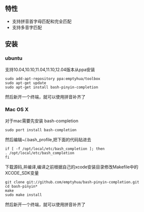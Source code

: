 ## 特性

  * 支持拼音首字母匹配和完全匹配
  * 支持多音字匹配

## 安装
### ubuntu
支持10.04,10.10,11.04,11.10,12.04版本从ppa安装

    sudo add-apt-repository ppa:emptyhua/toolbox
    sudo apt-get update
    sudo apt-get install bash-pinyin-completion

然后新开一个终端，就可以使用拼音补齐了

### Mac OS X
对于mac需要先安装 bash-completion

    sudo port install bash-completion

然后编辑~/.bash_profile,把下面的代码贴进去

    if [ -f /opt/local/etc/bash_completion ]; then
    . /opt/local/etc/bash_completion
    fi

下载源码,并编译,编译之前根据自己的xcode安装目录修改Makefile中的XCODE_SDK变量

    git clone git://github.com/emptyhua/bash-pinyin-completion.git
    cd bash-pinyin*
    make
    sudo make install

然后新开一个终端，就可以使用拼音补齐了

